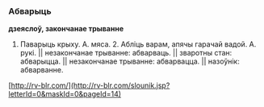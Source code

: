 ### Абварыць
**дзеяслоў, закончанае трыванне**

1. Паварыць крыху. А. мяса. 2. Абліць варам, апячы гарачай вадой. А. рукі. || незакончанае трыванне: абварваць. || зваротны стан: абварыцца. || незакончанае трыванне: абварвацца. || назоўнік: абварванне.

<a rel="author">[http://rv-blr.com/](http://rv-blr.com/slounik.jsp?letterId=0&maskId=0&pageId=14)</a>
